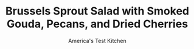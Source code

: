 ---
layout: ../../layouts/MarkdownPostLayout.astro
title: Brussels Sprout Salad with Smoked Gouda, Pecans, and Dried Cherries
author: America's Test Kitchen
pubDate: 2023-03-15
description: "This appealing new salad was just a few tweaks away from a permanent place on our table."
image_url: https://res.cloudinary.com/hksqkdlah/image/upload/ar_1:1,c_fill,dpr_2.0,f_auto,fl_lossy.progressive.strip_profile,g_faces:auto,q_auto:low,w_344/10945_sfs-shredded-brussel-sprout-walnut-cranberries-salad-28-3
tags: ["Side Dishes","Vegetables","Vegetarian","Salads","Cook's Country TV"]
calories: 2205
protein: 8
carbohydrates: 21
fats: 
fiber: 5
ingredients: ["3 tablespoons, lemon juice","2 tablespoons, Dijon mustard","1 , small shallot, minced","1 , garlic clove, minced",", Salt and pepper","6 tablespoons, extra-virgin olive oil","2 pounds, brussels sprouts, trimmed, halved, and sliced very thin","4 ounces, smoked Gouda cheese, shredded (1 cup)","1/2 cup chopped toasted, pecans","1/2 cup chopped, dried cherries"]
serves: 8
time: "25 minutes, plus 30 minutes resting"
instructions: ["Whisk lemon juice, mustard, shallot, garlic and ½ teaspoon salt together in large bowl. Slowly whisk in oil until incorporated. Toss Brussels sprouts with vinaigrette, and let sit for at least 30 minutes or up to 2 hours.","Fold in Gouda, pecans, and cherries. Season with salt and pepper to taste. Serve."]
nutrition: ["559 mg Potassium","183 mg Phosphorus","158 mg Calcium","2 mg Iron","44 mg Magnesium","393 mg Sodium","1 mg Zinc","19 g Fat","1 mg Niacin (B3)","11 g Monounsaturated","2 g Polyunsaturated","101 mg Vitamin C","15 mg Cholesterol","4 g Saturated","5 g Fiber","77 µg Folate (food)","10 g Sugars","208 µg Vitamin K","117 g Water","21 g Carbs","77 µg Folate equivalent (total)","8 g Protein","2 mg Vitamin E","80 µg Vitamin A","275 kcal Energy","2205 calories"]
notes: "Slice the sprouts as thin as possible. Shred the Gouda on the large holes of a box grater."
---